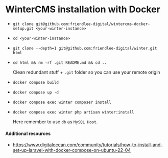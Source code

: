 # WinterCMS installation with Docker 

- `git clone git@github.com:friendlee-digital/wintercms-docker-setup.git <your-winter-instance>`
- `cd <your-winter-instance>`
- `git clone --depth=1 git@github.com:friendlee-digital/winter.git html`
- `cd html && rm -rf .git README.md && cd ..`
  
  Clean redundant stuff + `.git` folder so you can use your remote origin
- `docker compose build`
- `docker compose up -d`
- `docker compose exec winter composer install`
- `docker compose exec winter php artisan winter:install`
  
  Here remember to use `db` as `MySQL Host`.

#### Additional resources
- https://www.digitalocean.com/community/tutorials/how-to-install-and-set-up-laravel-with-docker-compose-on-ubuntu-22-04
